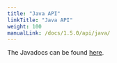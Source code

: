 ```yaml
---
title: "Java API"
linkTitle: "Java API"
weight: 100
manualLink: /docs/1.5.0/api/java/
---
```


<!--

 Licensed to the Apache Software Foundation (ASF) under one
 or more contributor license agreements.  See the NOTICE file
 distributed with this work for additional information
 regarding copyright ownership.  The ASF licenses this file
 to you under the Apache License, Version 2.0 (the
 "License"); you may not use this file except in compliance
 with the License.  You may obtain a copy of the License at

   https://www.apache.org/licenses/LICENSE-2.0

 Unless required by applicable law or agreed to in writing,
 software distributed under the License is distributed on an
 "AS IS" BASIS, WITHOUT WARRANTIES OR CONDITIONS OF ANY
 KIND, either express or implied.  See the License for the
 specific language governing permissions and limitations
 under the License.

-->

The Javadocs can be found <a href="https://avro.apache.org/docs/1.5.0/api/java/index.html">here</a>.
